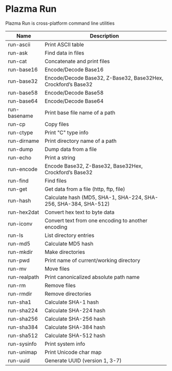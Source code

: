 # Plazma Run

Plazma Run is cross-platform command line utilities

| Name         | Description    |
| ------------ | -------------- |
| run-ascii    | Print ASCII table |
| run-ask      | Find data in files |
| run-cat      | Concatenate and print files |
| run-base16   | Encode/Decode Base16 |
| run-base32   | Encode/Decode Base32, Z-Base32, Base32Hex, Crockford’s Base32 |
| run-base58   | Encode/Decode Base58 |
| run-base64   | Encode/Decode Base64 |
| run-basename | Print base file name of a path |
| run-cp       | Copy files
| run-ctype    | Print "C" type info
| run-dirname  | Print directory name of a path |
| run-dump     | Dump data from a file
| run-echo     | Print a string
| run-encode   | Encode Base32, Z-Base32, Base32Hex, Crockford’s Base32
| run-find     | Find files
| run-get      | Get data from a file (http, ftp, file)
| run-hash     | Calculate hash (MD5, SHA-1, SHA-224, SHA-256, SHA-384, SHA-512)
| run-hex2dat  | Convert hex text to byte data
| run-iconv    | Convert text from one encoding to another encoding
| run-ls       | List directory entries
| run-md5      | Calculate MD5 hash
| run-mkdir    | Make directories
| run-pwd      | Print name of current/working directory
| run-mv       | Move files
| run-realpath | Print canonicalized absolute path name
| run-rm       | Remove files
| run-rmdir    | Remove directories
| run-sha1     | Calculate SHA-1 hash
| run-sha224   | Calculate SHA-224 hash
| run-sha256   | Calculate SHA-256 hash
| run-sha384   | Calculate SHA-384 hash
| run-sha512   | Calculate SHA-512 hash
| run-sysinfo  | Print system info
| run-unimap   | Print Unicode char map
| run-uuid     | Generate UUID (version 1, 3-7)
